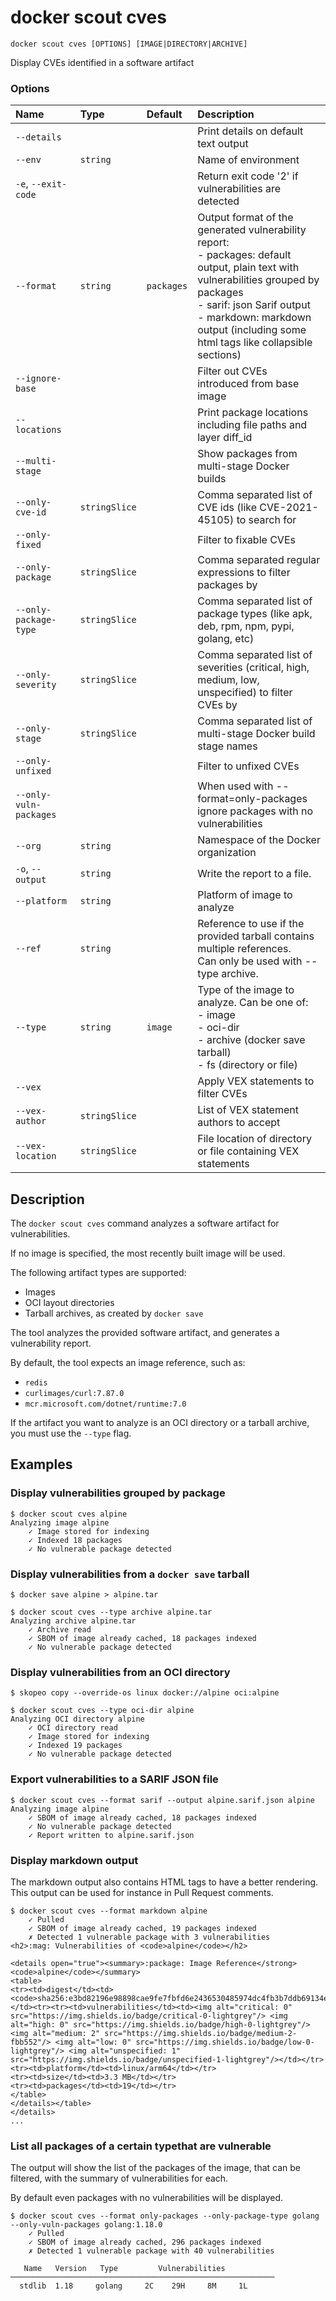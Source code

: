 # docker scout cves

```
docker scout cves [OPTIONS] [IMAGE|DIRECTORY|ARCHIVE]
```

<!---MARKER_GEN_START-->
Display CVEs identified in a software artifact

### Options

| Name                   | Type          | Default    | Description                                                                                                                                                                                                                                                   |
|:-----------------------|:--------------|:-----------|:--------------------------------------------------------------------------------------------------------------------------------------------------------------------------------------------------------------------------------------------------------------|
| `--details`            |               |            | Print details on default text output                                                                                                                                                                                                                          |
| `--env`                | `string`      |            | Name of environment                                                                                                                                                                                                                                           |
| `-e`, `--exit-code`    |               |            | Return exit code '2' if vulnerabilities are detected                                                                                                                                                                                                          |
| `--format`             | `string`      | `packages` | Output format of the generated vulnerability report:<br>- packages: default output, plain text with vulnerabilities grouped by packages<br>- sarif: json Sarif output<br>- markdown: markdown output (including some html tags like collapsible sections)<br> |
| `--ignore-base`        |               |            | Filter out CVEs introduced from base image                                                                                                                                                                                                                    |
| `--locations`          |               |            | Print package locations including file paths and layer diff_id                                                                                                                                                                                                |
| `--multi-stage`        |               |            | Show packages from multi-stage Docker builds                                                                                                                                                                                                                  |
| `--only-cve-id`        | `stringSlice` |            | Comma separated list of CVE ids (like CVE-2021-45105) to search for                                                                                                                                                                                           |
| `--only-fixed`         |               |            | Filter to fixable CVEs                                                                                                                                                                                                                                        |
| `--only-package`       | `stringSlice` |            | Comma separated regular expressions to filter packages by                                                                                                                                                                                                     |
| `--only-package-type`  | `stringSlice` |            | Comma separated list of package types (like apk, deb, rpm, npm, pypi, golang, etc)                                                                                                                                                                            |
| `--only-severity`      | `stringSlice` |            | Comma separated list of severities (critical, high, medium, low, unspecified) to filter CVEs by                                                                                                                                                               |
| `--only-stage`         | `stringSlice` |            | Comma separated list of multi-stage Docker build stage names                                                                                                                                                                                                  |
| `--only-unfixed`       |               |            | Filter to unfixed CVEs                                                                                                                                                                                                                                        |
| `--only-vuln-packages` |               |            | When used with --format=only-packages ignore packages with no vulnerabilities                                                                                                                                                                                 |
| `--org`                | `string`      |            | Namespace of the Docker organization                                                                                                                                                                                                                          |
| `-o`, `--output`       | `string`      |            | Write the report to a file.                                                                                                                                                                                                                                   |
| `--platform`           | `string`      |            | Platform of image to analyze                                                                                                                                                                                                                                  |
| `--ref`                | `string`      |            | Reference to use if the provided tarball contains multiple references.<br>Can only be used with --type archive.                                                                                                                                               |
| `--type`               | `string`      | `image`    | Type of the image to analyze. Can be one of:<br>- image<br>- oci-dir<br>- archive (docker save tarball)<br>- fs (directory or file)<br>                                                                                                                       |
| `--vex`                |               |            | Apply VEX statements to filter CVEs                                                                                                                                                                                                                           |
| `--vex-author`         | `stringSlice` |            | List of VEX statement authors to accept                                                                                                                                                                                                                       |
| `--vex-location`       | `stringSlice` |            | File location of directory or file containing VEX statements                                                                                                                                                                                                  |


<!---MARKER_GEN_END-->

## Description

The `docker scout cves` command analyzes a software artifact for vulnerabilities.

If no image is specified, the most recently built image will be used.

The following artifact types are supported:

- Images
- OCI layout directories
- Tarball archives, as created by `docker save`

The tool analyzes the provided software artifact, and generates a vulnerability report.

By default, the tool expects an image reference, such as:

- `redis`
- `curlimages/curl:7.87.0`
- `mcr.microsoft.com/dotnet/runtime:7.0`

If the artifact you want to analyze is an OCI directory or a tarball archive, you must use the `--type` flag.

## Examples

### Display vulnerabilities grouped by package

```console
$ docker scout cves alpine
Analyzing image alpine
    ✓ Image stored for indexing
    ✓ Indexed 18 packages
    ✓ No vulnerable package detected
```

### Display vulnerabilities from a `docker save` tarball

```console
$ docker save alpine > alpine.tar

$ docker scout cves --type archive alpine.tar
Analyzing archive alpine.tar
    ✓ Archive read
    ✓ SBOM of image already cached, 18 packages indexed
    ✓ No vulnerable package detected
```

### Display vulnerabilities from an OCI directory

```console
$ skopeo copy --override-os linux docker://alpine oci:alpine

$ docker scout cves --type oci-dir alpine
Analyzing OCI directory alpine
    ✓ OCI directory read
    ✓ Image stored for indexing
    ✓ Indexed 19 packages
    ✓ No vulnerable package detected
```

### Export vulnerabilities to a SARIF JSON file

```console
$ docker scout cves --format sarif --output alpine.sarif.json alpine
Analyzing image alpine
    ✓ SBOM of image already cached, 18 packages indexed
    ✓ No vulnerable package detected
    ✓ Report written to alpine.sarif.json
```

### Display markdown output

The markdown output also contains HTML tags to have a better rendering. This output can be used for instance in Pull Request comments.

```console
$ docker scout cves --format markdown alpine
    ✓ Pulled
    ✓ SBOM of image already cached, 19 packages indexed
    ✗ Detected 1 vulnerable package with 3 vulnerabilities
<h2>:mag: Vulnerabilities of <code>alpine</code></h2>

<details open="true"><summary>:package: Image Reference</strong> <code>alpine</code></summary>
<table>
<tr><td>digest</td><td><code>sha256:e3bd82196e98898cae9fe7fbfd6e2436530485974dc4fb3b7ddb69134eda2407</code></td><tr><tr><td>vulnerabilities</td><td><img alt="critical: 0" src="https://img.shields.io/badge/critical-0-lightgrey"/> <img alt="high: 0" src="https://img.shields.io/badge/high-0-lightgrey"/> <img alt="medium: 2" src="https://img.shields.io/badge/medium-2-fbb552"/> <img alt="low: 0" src="https://img.shields.io/badge/low-0-lightgrey"/> <img alt="unspecified: 1" src="https://img.shields.io/badge/unspecified-1-lightgrey"/></td></tr>
<tr><td>platform</td><td>linux/arm64</td></tr>
<tr><td>size</td><td>3.3 MB</td></tr>
<tr><td>packages</td><td>19</td></tr>
</table>
</details></table>
</details>
...
```

### List all packages of a certain typethat are vulnerable

The output will show the list of the packages of the image, that can be filtered, with the summary of vulnerabilities for each.

By default even packages with no vulnerabilities will be displayed.

```console
$ docker scout cves --format only-packages --only-package-type golang --only-vuln-packages golang:1.18.0
    ✓ Pulled
    ✓ SBOM of image already cached, 296 packages indexed
    ✗ Detected 1 vulnerable package with 40 vulnerabilities

   Name   Version   Type         Vulnerabilities
───────────────────────────────────────────────────────────
  stdlib  1.18     golang     2C    29H     8M     1L
```
